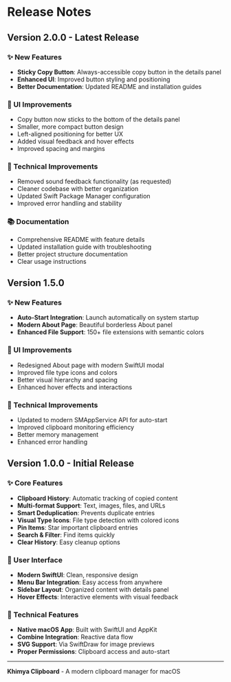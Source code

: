 # Release Notes

## Version 2.0.0 - Latest Release

### ✨ New Features

- **Sticky Copy Button**: Always-accessible copy button in the details panel
- **Enhanced UI**: Improved button styling and positioning
- **Better Documentation**: Updated README and installation guides

### 🎨 UI Improvements

- Copy button now sticks to the bottom of the details panel
- Smaller, more compact button design
- Left-aligned positioning for better UX
- Added visual feedback and hover effects
- Improved spacing and margins

### 🔧 Technical Improvements

- Removed sound feedback functionality (as requested)
- Cleaner codebase with better organization
- Updated Swift Package Manager configuration
- Improved error handling and stability

### 📚 Documentation

- Comprehensive README with feature details
- Updated installation guide with troubleshooting
- Better project structure documentation
- Clear usage instructions

## Version 1.5.0

### ✨ New Features

- **Auto-Start Integration**: Launch automatically on system startup
- **Modern About Page**: Beautiful borderless About panel
- **Enhanced File Support**: 150+ file extensions with semantic colors

### 🎨 UI Improvements

- Redesigned About page with modern SwiftUI modal
- Improved file type icons and colors
- Better visual hierarchy and spacing
- Enhanced hover effects and interactions

### 🔧 Technical Improvements

- Updated to modern SMAppService API for auto-start
- Improved clipboard monitoring efficiency
- Better memory management
- Enhanced error handling

## Version 1.0.0 - Initial Release

### ✨ Core Features

- **Clipboard History**: Automatic tracking of copied content
- **Multi-format Support**: Text, images, files, and URLs
- **Smart Deduplication**: Prevents duplicate entries
- **Visual Type Icons**: File type detection with colored icons
- **Pin Items**: Star important clipboard entries
- **Search & Filter**: Find items quickly
- **Clear History**: Easy cleanup options

### 🎨 User Interface

- **Modern SwiftUI**: Clean, responsive design
- **Menu Bar Integration**: Easy access from anywhere
- **Sidebar Layout**: Organized content with details panel
- **Hover Effects**: Interactive elements with visual feedback

### 🔧 Technical Features

- **Native macOS App**: Built with SwiftUI and AppKit
- **Combine Integration**: Reactive data flow
- **SVG Support**: Via SwiftDraw for image previews
- **Proper Permissions**: Clipboard access and auto-start

---

**Khimya Clipboard** - A modern clipboard manager for macOS
